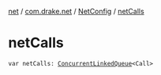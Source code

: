 [net](../../index.md) / [com.drake.net](../index.md) / [NetConfig](index.md) / [netCalls](./net-calls.md)

# netCalls

`var netCalls: `[`ConcurrentLinkedQueue`](https://docs.oracle.com/javase/6/docs/api/java/util/concurrent/ConcurrentLinkedQueue.html)`<Call>`